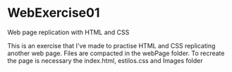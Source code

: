 # WebExercise01
Web page replication with HTML and CSS

This is an exercise that I've made to practise HTML and CSS replicating another web page.
Files are compacted in the webPage folder.
To recreate the page is necessary the index.html, estilos.css and Images folder 
